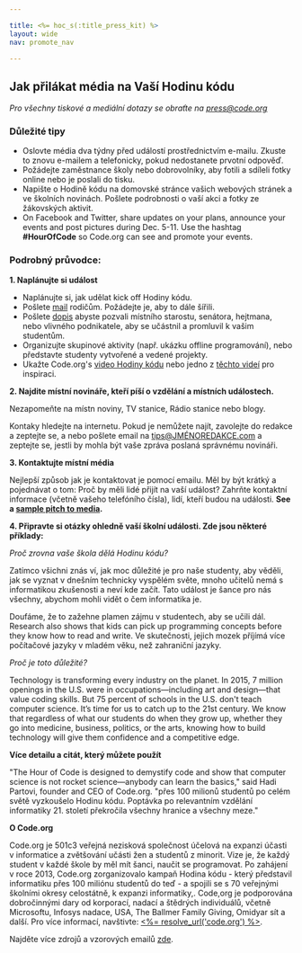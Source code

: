 ```yaml
---

title: <%= hoc_s(:title_press_kit) %>
layout: wide
nav: promote_nav

---
```


## Jak přilákat média na Vaší Hodinu kódu

*Pro všechny tiskové a mediální dotazy se obraťte na <press@code.org>*

### Důležité tipy

  * Oslovte média dva týdny před událostí prostřednictvím e-mailu. Zkuste to znovu e-mailem a telefonicky, pokud nedostanete prvotní odpověď.
  * Požádejte zaměstnance školy nebo dobrovolníky, aby fotili a sdíleli fotky online nebo je poslali do tisku.
  * Napište o Hodině kódu na domovské stránce vašich webových stránek a ve školních novinách. Pošlete podrobnosti o vaší akci a fotky ze žákovských aktivit.
  * On Facebook and Twitter, share updates on your plans, announce your events and post pictures during Dec. 5-11. Use the hashtag **#HourOfCode** so Code.org can see and promote your events.

### Podrobný průvodce:

**1. Naplánujte si událost**

  * Naplánujte si, jak udělat kick off Hodiny kódu.
  * Pošlete [mail](<%= resolve_url('/promote/resources#sample-emails') %>) rodičům. Požádejte je, aby to dále šířili.
  * Pošlete [dopis](<%= resolve_url('/promote/resources#sample-emails') %>) abyste pozvali místního starostu, senátora, hejtmana, nebo vlivného podnikatele, aby se učástnil a promluvil k vašim studentům.
  * Organizujte skupinové aktivity (např. ukázku offline programování), nebo představte studenty vytvořené a vedené projekty.
  * Ukažte Code.org's [video Hodiny kódu](<%= resolve_url('/') %>) nebo jedno z [těchto videí](<%= resolve_url('/promote/resources#videos') %>) pro inspiraci.

**2. Najdite místní novináře, kteří píší o vzdělání a místních událostech.**

Nezapomeňte na místn noviny, TV stanice, Rádio stanice nebo blogy.

Kontaky hledejte na internetu. Pokud je nemůžete najít, zavolejte do redakce a zeptejte se, a nebo pošlete email na tips@JMÉNOREDAKCE.com a zeptejte se, jestli by mohla být vaše zpráva poslaná správnému novináři.

**3. Kontaktujte místní média**

Nejlepší způsob jak je kontaktovat je pomocí emailu. Měl by být krátký a pojednávat o tom: Proč by měli lidé přijít na vaší událost? Zahrňte kontaktní informace (včetně vašeho telefóního čísla), lidí, kteří budou na události. **See a [sample pitch to media](<%= resolve_url('/promote/resources#sample-emails') %>).**

**4. Připravte si otázky ohledně vaší školní události. Zde jsou některé příklady:**

*Proč zrovna vaše škola dělá Hodinu kódu?*

Zatímco všichni znás ví, jak moc důležité je pro naše studenty, aby věděli, jak se vyznat v dnešním technicky vyspělém světe, mnoho učitelů nemá s informatikou zkušenosti a neví kde začít. Tato událost je šance pro nás všechny, abychom mohli vidět o čem informatika je.

Doufáme, že to zažehne plamen zájmu v studentech, aby se učili dál. Research also shows that kids can pick up programming concepts before they know how to read and write. Ve skutečnosti, jejich mozek příjímá více počítačové jazyky v mladém věku, než zahraniční jazyky.

*Proč je toto důležité?*

Technology is transforming every industry on the planet. In 2015, 7 million openings in the U.S. were in occupations—including art and design—that value coding skills. But 75 percent of schools in the U.S. don't teach computer science. It’s time for us to catch up to the 21st century. We know that regardless of what our students do when they grow up, whether they go into medicine, business, politics, or the arts, knowing how to build technology will give them confidence and a competitive edge.

**Více detailu a citát, který můžete použít**

"The Hour of Code is designed to demystify code and show that computer science is not rocket science—anybody can learn the basics," said Hadi Partovi, founder and CEO of Code.org. "přes 100 milionů studentů po celém světě vyzkoušelo Hodinu kódu. Poptávka po relevantním vzdělání informatiky 21. století překročila všechny hranice a všechny meze."

**O Code.org**

Code.org je 501c3 veřejná nezisková společnost účelová na expanzi účasti v informatice a zvětšování učásti žen a studentů z minorit. Vize je, že každý student v každé škole by měl mít šanci, naučit se programovat. Po zahájení v roce 2013, Code.org zorganizovalo kampaň Hodina kódu - který představil informatiku přes 100 miliónu studentů do teď - a spojili se s 70 veřejnými školními okresy celostátně, k expanzi informatiky,. Code,org je podporována dobročinnými dary od korporací, nadací a štědrých individuálů, včetně Microsoftu, Infosys nadace, USA, The Ballmer Family Giving, Omidyar sít a další. Pro více informací, navštivte: [<%= resolve_url('code.org') %>](<%= resolve_url('https://code.org') %>).

  
Najděte více zdrojů a vzorových emailů [zde](<%= resolve_url('/promote') %>).